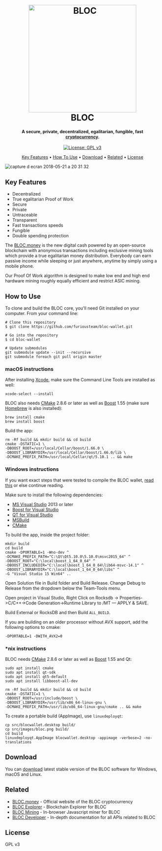 <h1 align="center">
  <br>
  <a href="https://bloc.money" target="_blank"><img src="https://user-images.githubusercontent.com/1941393/40306571-73d3c700-5cff-11e8-8a75-9f1498106e27.png" alt="BLOC" width="350"></a>
  <br>
  BLOC
  <br>
</h1>

<h4 align="center">A secure, private, decentralized, egalitarian, fungible, fast <a href="https://bloc.money" target="_blank">cryptocurrency</a>.</h4>

<p align="center">
  <a href="https://www.gnu.org/licenses/gpl-3.0">
    <img src="https://img.shields.io/badge/License-GPL%20v3-blue.svg"
         alt="License: GPL v3">
  </a>
</p>

<p align="center">
  <a href="#key-features">Key Features</a> •
  <a href="#how-to-use">How To Use</a> •
  <a href="#download">Download</a> •
  <a href="#related">Related</a> •
  <a href="#license">License</a>
</p>

![capture d ecran 2018-05-21 a 20 31 32](https://user-images.githubusercontent.com/1941393/40323555-fbfe5e48-5d35-11e8-9c6f-ea68c1b314bb.png)

## Key Features

* Decentralized
* True egalitarian Proof of Work
* Secure
* Private
* Untraceable
* Transparent
* Fast transactions speeds
* Fungible
* Double spending protection

The [BLOC.money](https://bloc.money) is the new digital cash powered by an open-source blockchain with anonymous transactions including exclusive mining tools which provide a true egalitarian money distribution. Everybody can earn passive income while sleeping or just anywhere, anytime by simply using a mobile phone.

Our Proof Of Work algorithm is designed to make low end and high end hardware mining roughly equally efficient and restrict ASIC mining.

## How to Use

To clone and build the BLOC core, you'll need Git installed on your computer. From your command line:

```
# Clone this repository
$ git clone https://github.com/furiousteam/bloc-wallet.git

# Go into the repository
$ cd bloc-wallet

# Update submodules
git submodule update --init --recursive
git submodule foreach git pull origin master
```

### macOS instructions

After installing [Xcode](https://developer.apple.com), make sure the Command Line Tools are installed as well:

```
xcode-select --install
```

BLOC also needs [CMake](https://cmake.org/) 2.8.6 or later as well as [Boost](https://www.boost.org/) 1.55 (make sure [Homebrew](https://brew.sh) is also installed):

```
brew install cmake
brew install boost
```

Build the app:

```
rm -Rf build && mkdir build && cd build
cmake -DSTATIC=1 \
-DBOOST_ROOT=/usr/local/Cellar/boost/1.66.0 \
-DBOOST_LIBRARYDIR=/usr/local/Cellar/boost/1.66.0/lib \
-DCMAKE_PREFIX_PATH=/usr/local/Cellar/qt/5.10.1 .. && make
```

### Windows instructions

If you want exact steps that were tested to compile the BLOC wallet, [read this](https://github.com/furiousteam/bloc-wallet/blob/master/WINDOWS-COMPILE.md) or else continue reading.

Make sure to install the following dependencies:

* [MS Visual Studio](https://www.visualstudio.com) 2013 or later
* [Boost for Visual Studio](https://dl.bintray.com/boostorg/release/1.64.0/binaries/boost_1_64_0-msvc-14.1-64.exe)
* [QT for Visual Studio](http://download.qt.io/official_releases/qt/5.10/5.10.0/qt-opensource-windows-x86-5.10.0.exe)
* [MSBuild](https://www.microsoft.com/en-us/download/details.aspx?id=48159)
* [CMake](https://cmake.org/install/)

To build the app, inside the project folder:

```
mkdir build
cd build
cmake -DPORTABLE=1 -Wno-dev ^
-DCMAKE_PREFIX_PATH="C:\Qt\Qt5.10.0\5.10.0\msvc2015_64" ^
-DBOOST_ROOT="C:\local\boost_1_64_0_64" ^
-DBOOST_INCLUDEDIR="C:\local\boost_1_64_0_64\lib64-msvc-14.1" ^
-DBOOST_LIBRARYDIR="C:\local\boost_1_64_0_64\libs" ^
-G "Visual Studio 15 Win64" ..
```

Open Solution file in Build folder and Build Release. Change Debug to Release from the dropdown below the Team-Tools menu.

Open project in Visual Studio, Right Click on Rocksdb -> Properties->C/C++->Code Generation->Runtime Library to /MT — APPLY & SAVE.

Build External or RocksDB and then Build `ALL_BUILD`.

If you are building on an older processor without AVX support, add the following options to cmake:

```
-DPORTABLE=1 -DWITH_AVX2=0
```

### *nix instructions

BLOC needs [CMake](https://cmake.org/) 2.8.6 or later as well as [Boost](https://www.boost.org/) 1.55 and Qt:

```
sudo apt install cmake
sudo apt install qt-sdk
sudo apt install qt5-default
sudo apt install libboost-all-dev
```

```
rm -Rf build && mkdir build && cd build
cmake -DSTATIC=1 \
-DBOOST_ROOT=/usr/include/boost \
-DBOOST_LIBRARYDIR=/usr/lib/x86_64-linux-gnu \
-DCMAKE_PREFIX_PATH=/usr/lib/x86_64-linux-gnu/cmake .. && make
```

To create a portable build (AppImage), use `linuxdeployqt`:

```
cp src/blocwallet.desktop build/
cp src/images/bloc.png build/
cd build
linuxdeployqt.AppImage blocwallet.desktop -appimage -verbose=2 -no-translations
```

## Download

You can [download](https://bloc.money/download) latest stable version of the BLOC software for Windows, macOS and Linux.

## Related

* [BLOC.money](https://bloc.money/) - Official website of the BLOC cryptocurrency
* [BLOC Explorer](https://bloc-explorer.com) - Blockchain Explorer for BLOC
* [BLOC Mining](https://bloc-mining.com/) - In-browser Javascript miner for BLOC
* [BLOC Developer](https://bloc-developer.com) - In-depth documentation for all APIs related to BLOC

## License

GPL v3
